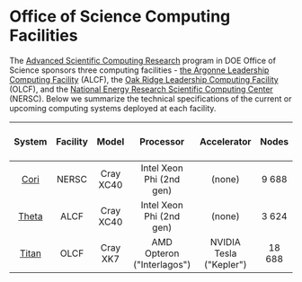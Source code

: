 # Office of Science Computing Facilities

The [Advanced Scientific Computing Research](https://science.energy.gov/ascr/)
program in DOE Office of Science sponsors three computing facilities - [the
Argonne Leadership Computing Facility](https://www.alcf.anl.gov/) (ALCF), the
[Oak Ridge Leadership Computing Facility](https://www.olcf.ornl.gov/) (OLCF),
and the [National Energy Research Scientific Computing
Center](https://www.nersc.gov/) (NERSC). Below we summarize the technical
specifications of the current or upcoming computing systems deployed at each
facility.

| System   | Facility  | Model     | Processor                          | Accelerator             | Nodes   | Perf. Per Node  | Peak Perf. |
|:--------:|:---------:|:---------:|:----------------------------------:|:-----------------------:|:-------:|:---------------:|:----------:|
| [Cori](http://www.nersc.gov/users/computational-systems/cori/configuration/)     | NERSC     | Cray XC40 | Intel Xeon Phi (2nd gen) | (none)                  | 9 688   | 2.6 TF          | 30 PF      |
| [Theta](http://www.alcf.anl.gov/user-guides/computational-systems#theta-(xc40))    | ALCF      | Cray XC40 | Intel Xeon Phi (2nd gen) | (none)                  | 3 624   | 2.6 TF          | 10 PF      |
| [Titan](https://www.olcf.ornl.gov/computing-resources/titan-cray-xk7/)    | OLCF      | Cray XK7  | AMD Opteron ("Interlagos")         | NVIDIA Tesla ("Kepler") | 18 688  | 1.4 TF          | 27 PF      |
